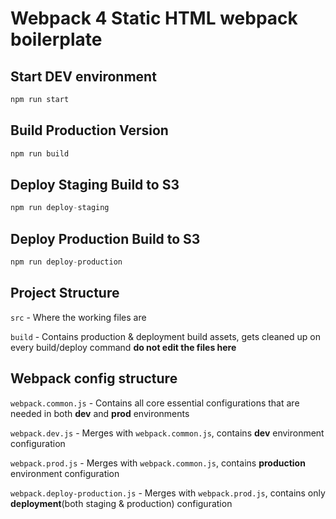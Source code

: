 # Webpack 4 Static HTML webpack boilerplate

## Start DEV environment

```javascript
npm run start
```

## Build Production Version

```javascript
npm run build
```

## Deploy Staging Build to S3
```javascript
npm run deploy-staging
```

## Deploy Production Build to S3
```javascript
npm run deploy-production
```

## Project Structure

`src` - Where the working files are

`build` - Contains production & deployment build assets, gets cleaned up on every build/deploy command **do not edit the files here**

## Webpack config structure

`webpack.common.js` - Contains all core essential configurations that are needed in both **dev** and **prod** environments

`webpack.dev.js` - Merges with `webpack.common.js`, contains **dev** environment configuration

`webpack.prod.js` - Merges with `webpack.common.js`, contains **production** environment configuration

`webpack.deploy-production.js` - Merges with `webpack.prod.js`, contains only **deployment**(both staging & production) configuration
